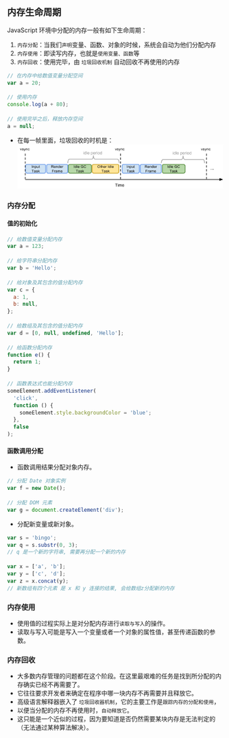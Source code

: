 ## 内存生命周期
JavaScript 环境中分配的内存一般有如下生命周期：
1.   `内存分配`：当我们`声明`变量、函数、对象的时候，系统会自动为他们分配内存
2.   `内存使用`：即读写内存，也就是`使用变量、函数`等
3.   `内存回收`：使用完毕，由 `垃圾回收机制` 自动回收不再使用的内存

```javascript
// 在内存中给数值变量分配空间
var a = 20;

// 使用内存
console.log(a + 80);

// 使用完毕之后，释放内存空间
a = null;
```
* 在每一帧里面，垃圾回收的时机是：
![空闲任务的帧渲染](img/空闲任务的帧渲染.png)


### 内存分配
#### 值的初始化
```javascript
// 给数值变量分配内存
var a = 123;

// 给字符串分配内存
var b = 'Hello';

// 给对象及其包含的值分配内存
var c = {
  a: 1,
  b: null,
};

// 给数组及其包含的值分配内存
var d = [0, null, undefined, 'Hello'];

// 给函数分配内存
function e() {
  return 1;
}

// 函数表达式也能分配内存
someElement.addEventListener(
  'click',
  function () {
    someElement.style.backgroundColor = 'blue';
  },
  false
);
```

#### 函数调用分配
* 函数调用结果分配对象内存。
```javascript
// 分配 Date 对象实例
var f = new Date();

// 分配 DOM 元素
var g = document.createElement('div');
```
* 分配新变量或新对象。
```javascript
var s = 'bingo';
var q = s.substr(0, 3);
// q 是一个新的字符串, 需要再分配一个新的内存

var x = ['a', 'b'];
var y = ['c', 'd'];
var z = x.concat(y);
// 新数组有四个元素 是 x 和 y 连接的结果, 会给数组z分配新的内存
```

### 内存使用
* 使用值的过程实际上是对分配内存进行`读取与写入`的操作。
* 读取与写入可能是写入一个变量或者一个对象的属性值，甚至传递函数的参数。

### 内存回收
* 大多数内存管理的问题都在这个阶段。在这里最艰难的任务是找到所分配的内存确实已经不再需要了。
* 它往往要求开发者来确定在程序中哪一块内存不再需要并且释放它。
* 高级语言解释器嵌入了 `垃圾回收器机制`，它的主要工作是`跟踪内存的分配和使用`，
* 以便当分配的内存不再使用时，`自动释放它`。
* 这只能是一个近似的过程，因为要知道是否仍然需要某块内存是无法判定的（无法通过某种算法解决）。


